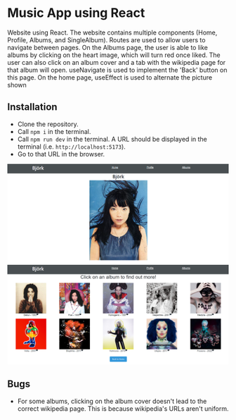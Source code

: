 # Music App using React
Website using React. The website contains multiple components (Home, Profile, Albums, and SingleAlbum). Routes are used to allow users to navigate between pages. On the Albums page, the user is able to like albums by clicking on the heart image, which will turn red once liked. The user can also click on an album cover and a tab with the wikipedia page for that album will open. useNavigate is used to implement the 'Back' button on this page. On the home page, useEffect is used to alternate the picture shown


## Installation
- Clone the repository.
- Call `npm i` in the terminal.
- Call `npm run dev` in the terminal. A URL should be displayed in the terminal (i.e. `http://localhost:5173`).
- Go to that URL in the browser.

![Screenshot of home page](./assests/Screenshot2.png)
![Screenshot of album page](./assests/Screenshot.png)

## Bugs
- For some albums, clicking on the album cover doesn't lead to the correct wikipedia page. This is because wikipedia's URLs aren't uniform.

